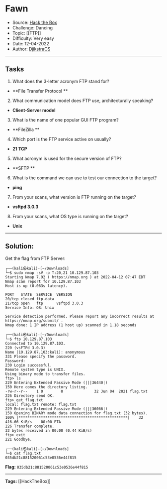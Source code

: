 # Fawn
* Source:  [Hack the Box](https://hackthebox.com/)
* Challenge: Dancing
* Topic: [[FTP]]
* Difficulty: Very easy
* Date: 12-04-2022
* Author: [DjikstraCS](https://github.com/DjikstraCS)

---
## Tasks
1. What does the 3-letter acronym FTP stand for? 
 - **File Transfer Protocol **
2. What communication model does FTP use, architecturally speaking? 
- **Client-Server model**
3. What is the name of one popular GUI FTP program? 
- **FileZilla **
4. Which port is the FTP service active on usually?
- **21 TCP**
5. What acronym is used for the secure version of FTP? 
- **SFTP **
6. What is the command we can use to test our connection to the target? 
- **ping**
7. From your scans, what version is FTP running on the target? 
- **vsftpd 3.0.3**
8. From your scans, what OS type is running on the target?
- **Unix**

---
## Solution:
Get the flag from FTP Server:

```console
┌──(kali㉿kali)-[~/Downloads]
└─$ sudo nmap -sV -p T:20,21 10.129.87.103
Starting Nmap 7.92 ( https://nmap.org ) at 2022-04-12 07:47 EDT
Nmap scan report for 10.129.87.103
Host is up (0.063s latency).

PORT   STATE  SERVICE  VERSION
20/tcp closed ftp-data
21/tcp open   ftp      vsftpd 3.0.3
Service Info: OS: Unix

Service detection performed. Please report any incorrect results at https://nmap.org/submit/ .
Nmap done: 1 IP address (1 host up) scanned in 1.18 seconds

┌──(kali㉿kali)-[~/Downloads]
└─$ ftp 10.129.87.103
Connected to 10.129.87.103.
220 (vsFTPd 3.0.3)
Name (10.129.87.103:kali): anonymous
331 Please specify the password.
Password: 
230 Login successful.
Remote system type is UNIX.
Using binary mode to transfer files.
ftp> ls
229 Entering Extended Passive Mode (|||36440|)
150 Here comes the directory listing.
-rw-r--r--    1 0        0              32 Jun 04  2021 flag.txt
226 Directory send OK.
ftp> get flag.txt
local: flag.txt remote: flag.txt
229 Entering Extended Passive Mode (|||36066|)
150 Opening BINARY mode data connection for flag.txt (32 bytes).
100% |*************************************************|    32      416.66 KiB/s    00:00 ETA
226 Transfer complete.
32 bytes received in 00:00 (0.44 KiB/s)
ftp> exit
221 Goodbye.
                           
┌──(kali㉿kali)-[~/Downloads]
└─$ cat flag.txt
035db21c881520061c53e0536e44f815
```

**Flag:** `035db21c881520061c53e0536e44f815`

---
**Tags:** [[HackTheBox]]